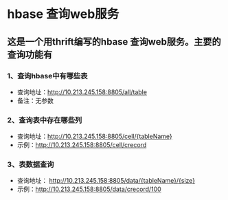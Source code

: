 # hbase 查询web服务

## 这是一个用thrift编写的hbase 查询web服务。主要的查询功能有

### 1、查询hbase中有哪些表

- 查询地址：http://10.213.245.158:8805/all/table
- 备注：无参数

### 2、查询表中存在哪些列

- 查询地址：http://10.213.245.158:8805/cell/{tableName}
- 示例：http://10.213.245.158:8805/cell/crecord

### 3、表数据查询
- 查询地址： http://10.213.245.158:8805/data/{tableName}/{size}
- 示例：http://10.213.245.158:8805/data/crecord/100


